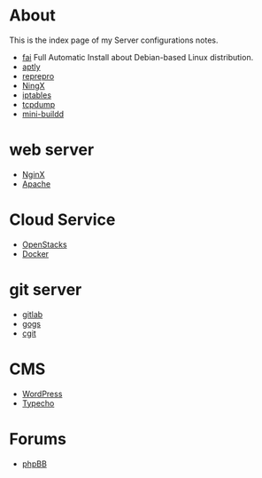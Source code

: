 # About
This is the index page of my Server configurations notes.

* [fai]() Full Automatic Install about Debian-based Linux distribution.
* [aptly]()
* [reprepro]()
* [NingX]()
* [iptables]()
* [tcpdump]()
* [mini-buildd]()

# web server
* [NginX]()
* [Apache]()

# Cloud Service
* [OpenStacks]()
* [Docker]()

# git server
* [gitlab]()
* [gogs]()
* [cgit]()

# CMS
* [WordPress]()
* [Typecho]()

# Forums
* [phpBB]()
